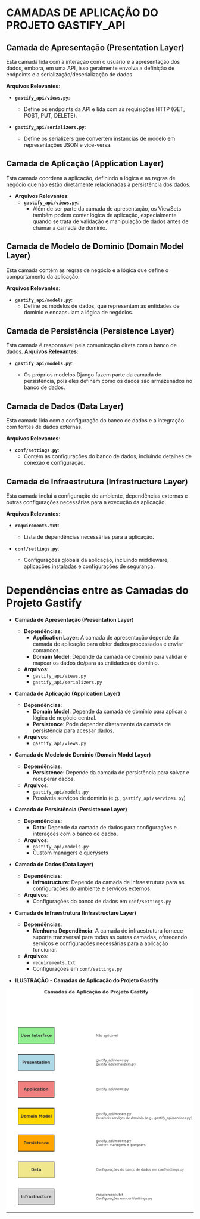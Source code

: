 # CAMADAS DE APLICAÇÃO DO PROJETO GASTIFY_API




## Camada de Apresentação (Presentation Layer)
Esta camada lida com a interação com o usuário e a apresentação dos dados, embora, em uma API, isso geralmente envolva a definição de endpoints e a serialização/deserialização de dados.

**Arquivos Relevantes**:

-   **`gastify_api/views.py`**:

    -   Define os endpoints da API e lida com as requisições HTTP 	(GET, POST, PUT, DELETE).
   - **`gastify_api/serializers.py`**:
       -  Define os serializers que convertem instâncias de modelo em representações JSON e vice-versa.

## Camada de Aplicação (Application Layer)

Esta camada coordena a aplicação, definindo a lógica e as regras de negócio que não estão diretamente relacionadas à persistência dos dados.

-   **Arquivos Relevantes**:
    -   **`gastify_api/views.py`**:
        -   Além de ser parte da camada de apresentação, os ViewSets também podem conter lógica de aplicação, especialmente quando se trata de validação e manipulação de dados antes de chamar a camada de domínio.

## Camada de Modelo de Domínio (Domain Model Layer)
Esta camada contém as regras de negócio e a lógica que define o comportamento da aplicação.

**Arquivos Relevantes**:

-   **`gastify_api/models.py`**:
    -   Define os modelos de dados, que representam as entidades de domínio e encapsulam a lógica de negócios.

## Camada de Persistência (Persistence Layer)
Esta camada é responsável pela comunicação direta com o banco de dados.
**Arquivos Relevantes**:

-   **`gastify_api/models.py`**:
    
    -   Os próprios modelos Django fazem parte da camada de persistência, pois eles definem como os dados são armazenados no banco de dados.

## Camada de Dados (Data Layer)

Esta camada lida com a configuração do banco de dados e a integração com fontes de dados externas.

**Arquivos Relevantes**:

-   **`conf/settings.py`**:
    -   Contém as configurações do banco de dados, incluindo detalhes de conexão e configuração.

## Camada de Infraestrutura (Infrastructure Layer)

Esta camada inclui a configuração do ambiente, dependências externas e outras configurações necessárias para a execução da aplicação.

**Arquivos Relevantes**:

-   **`requirements.txt`**:
    
    -   Lista de dependências necessárias para a aplicação.
- **`conf/settings.py`**:

    - Configurações globais da aplicação, incluindo middleware, aplicações instaladas e configurações de segurança.

# 
# Dependências entre as Camadas do Projeto Gastify

-   **Camada de Apresentação (Presentation Layer)**
    
    -   **Dependências**:
        -   **Application Layer**: A camada de apresentação depende da camada de aplicação para obter dados processados e enviar comandos.
        -   **Domain Model**: Depende da camada de domínio para validar e mapear os dados de/para as entidades de domínio.
    -   **Arquivos**:
        -   `gastify_api/views.py`
        -   `gastify_api/serializers.py`
        
-   **Camada de Aplicação (Application Layer)**
    
    -   **Dependências**:
        -   **Domain Model**: Depende da camada de domínio para aplicar a lógica de negócio central.
        -   **Persistence**: Pode depender diretamente da camada de persistência para acessar dados.
    -   **Arquivos**:
        -   `gastify_api/views.py`
-   **Camada de Modelo de Domínio (Domain Model Layer)**
    
    -   **Dependências**:
        -   **Persistence**: Depende da camada de persistência para salvar e recuperar dados.
    -   **Arquivos**:
        -   `gastify_api/models.py`
        -   Possíveis serviços de domínio (e.g., `gastify_api/services.py`)
-   **Camada de Persistência (Persistence Layer)**
    
    -   **Dependências**:
        -   **Data**: Depende da camada de dados para configurações e interações com o banco de dados.
    -   **Arquivos**:
        -   `gastify_api/models.py`
        -   Custom managers e querysets
-   **Camada de Dados (Data Layer)**
    
    -   **Dependências**:
        -   **Infrastructure**: Depende da camada de infraestrutura para as configurações do ambiente e serviços externos.
    -   **Arquivos**:
        -   Configurações do banco de dados em `conf/settings.py`
-   **Camada de Infraestrutura (Infrastructure Layer)**
    
    -   **Dependências**:
        -   **Nenhuma Dependência**: A camada de infraestrutura fornece suporte transversal para todas as outras camadas, oferecendo serviços e configurações necessárias para a aplicação funcionar.
    -   **Arquivos**:
        -   `requirements.txt`
        -   Configurações em `conf/settings.py`
    
-   **ILUSTRAÇÃO - Camadas de Aplicação do Projeto Gastify**

![Camadas de Aplicação do Projeto Gastify](/docs/applications_layers.png)
